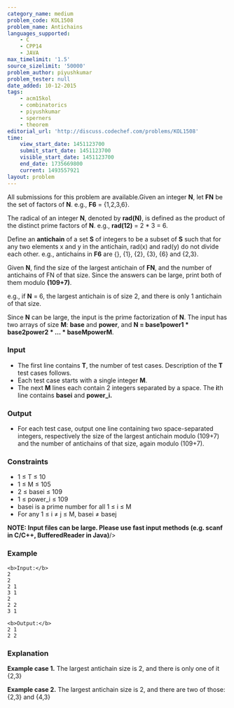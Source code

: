 ```yaml
---
category_name: medium
problem_code: KOL1508
problem_name: Antichains
languages_supported:
    - C
    - CPP14
    - JAVA
max_timelimit: '1.5'
source_sizelimit: '50000'
problem_author: piyushkumar
problem_tester: null
date_added: 10-12-2015
tags:
    - acm15kol
    - combinatorics
    - piyushkumar
    - sperners
    - theorem
editorial_url: 'http://discuss.codechef.com/problems/KOL1508'
time:
    view_start_date: 1451123700
    submit_start_date: 1451123700
    visible_start_date: 1451123700
    end_date: 1735669800
    current: 1493557921
layout: problem
---
```

All submissions for this problem are available.Given an integer **N**, let **FN** be the set of factors of **N**. e.g., **F6** = {1,2,3,6}.

The radical of an integer **N**, denoted by **rad(N)**, is defined as the product of the distinct prime factors of **N**. e.g., **rad(12)** = 2 \* 3 = 6.

Define an **antichain** of a set **S** of integers to be a subset of **S** such that for any two elements x and y in the antichain, rad(x) and rad(y) do not divide each other. e.g., antichains in **F6** are {}, {1}, {2}, {3}, {6} and {2,3}.

Given **N**, find the size of the largest antichain of **FN**, and the number of antichains of FN of that size. Since the answers can be large, print both of them modulo **(109+7)**.

e.g., if **N** = 6, the largest antichain is of size 2, and there is only 1 antichain of that size.

Since **N** can be large, the input is the prime factorization of **N**. The input has two arrays of size **M**: **base** and **power**, and **N = base1power1 \* base2power2 \* … \* baseMpowerM**.

### Input

- The first line contains **T**, the number of test cases. Description of the **T** test cases follows.
- Each test case starts with a single integer **M**.
- The next **M** lines each contain 2 integers separated by a space. The **i**th line contains **basei** and **power\_i.**

### Output

- For each test case, output one line containing two space-separated integers, respectively the size of the largest antichain modulo (109+7) and the number of antichains of that size, again modulo (109+7).

### Constraints

- 1 ≤ T ≤ 10
- 1 ≤ M ≤ 105
- 2 ≤ basei ≤ 109
- 1 ≤ power\_i ≤ 109
- basei is a prime number for all 1 ≤ i ≤ M
- For any 1 ≤ i ≠ j ≤ M, basei ≠ basej



**NOTE: Input files can be large. Please use fast input methods (e.g. scanf in C/C++, BufferedReader in Java)**/>

### Example

```
<b>Input:</b>
2
2
2 1
3 1
2
2 2
3 1

<b>Output:</b>
2 1
2 2

```
### Explanation

**Example case 1.** The largest antichain size is 2, and there is only one of it {2,3}

**Example case 2.** The largest antichain size is 2, and there are two of those: {2,3} and {4,3}